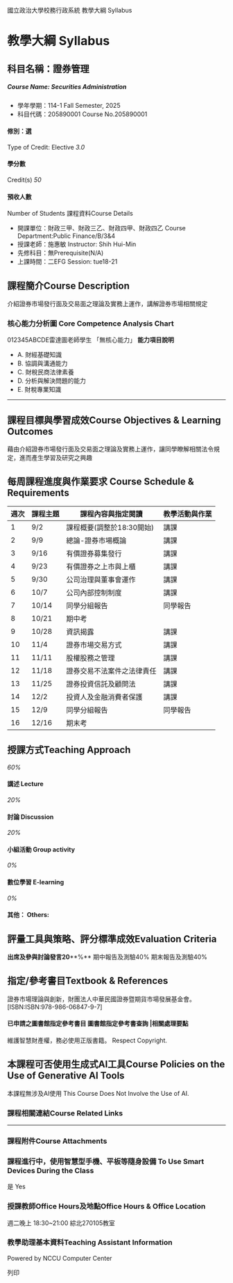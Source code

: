 國立政治大學校務行政系統 教學大綱 Syllabus
# 教學大綱 Syllabus
##  科目名稱：證券管理
#####  Course Name: Securities Administration
  * 學年學期：114-1 Fall Semester, 2025 
  * 科目代碼：205890001 Course No.205890001


#### 修別：選
Type of Credit: Elective 
_3.0_
#### 學分數
Credit(s)
_50_
#### 預收人數
Number of Students
課程資料Course Details
  * 開課單位：財政三甲、財政三乙、財政四甲、財政四乙 Course Department:Public Finance/B/3&4 
  * 授課老師：施惠敏 Instructor: Shih Hui-Min 
  * 先修科目：無Prerequisite(N/A)
  * 上課時間：二EFG Session: tue18-21


##  課程簡介Course Description
介紹證券市場發行面及交易面之理論及實務上運作，講解證券市場相關規定
###  核心能力分析圖 Core Competence Analysis Chart
012345ABCDE雷達圖老師學生
「無核心能力」 
**能力項目說明**
  * A. 財經基礎知識
  * B. 協調與溝通能力
  * C. 財稅民商法律素養
  * D. 分析與解決問題的能力
  * E. 財稅專業知識


* * *
##  課程目標與學習成效Course Objectives & Learning Outcomes 
藉由介紹證券市場發行面及交易面之理論及實務上運作，讓同學瞭解相關法令規定，進而產生學習及研究之興趣
##  每周課程進度與作業要求 Course Schedule & Requirements
**週次** |  **課程主題** |  **課程內容與指定閱讀** |  **教學活動與作業**  
---|---|---|---  
1 |  9/2 |  課程概要(調整於18:30開始) |  講課  
2 |  9/9 |  總論-證券市場概論 |  講課  
3 |  9/16 |  有價證券募集發行 |  講課  
4 |  9/23 |  有價證券之上市與上櫃 |  講課  
5 |  9/30 |  公司治理與董事會運作 |  講課  
6 |  10/7 |  公司內部控制制度 |  講課  
7 |  10/14 |  同學分組報告 |  同學報告  
8 |  10/21 |  期中考 |   
9 |  10/28 |  資訊揭露 |  講課  
10 |  11/4 |  證券市場交易方式 |  講課  
11 |  11/11 |  股權股務之管理 |  講課  
12 |  11/18 |  證券交易不法案件之法律責任 |  講課  
13 |  11/25 |  證券投資信託及顧問法 |  講課  
14 |  12/2 |  投資人及金融消費者保護 |  講課  
15 |  12/9 |  同學分組報告 |  同學報告  
16 |  12/16 |  期末考 |   
##  授課方式Teaching Approach
_60%_
####  講述 Lecture
_20%_
####  討論 Discussion
_20%_
####  小組活動 Group activity
_0%_
####  數位學習 E-learning
_0%_
####  其他： Others:
##  評量工具與策略、評分標準成效Evaluation Criteria
**出席及參與討論發言20****%**
期中報告及測驗40%
期末報告及測驗40%
##  指定/參考書目Textbook & References
證券市場理論與創新，財團法人中華民國證券暨期貨市場發展基金會。[ISBN:ISBN:978-986-06847-9-7]
####  已申請之圖書館指定參考書目  圖書館指定參考書查詢 |相關處理要點
維護智慧財產權，務必使用正版書籍。 Respect Copyright.
##  本課程可否使用生成式AI工具Course Policies on the Use of Generative AI Tools
本課程無涉及AI使用 This Course Does Not Involve the Use of AI.
###  課程相關連結Course Related Links
* * *
###  課程附件Course Attachments
###  課程進行中，使用智慧型手機、平板等隨身設備 To Use Smart Devices During the Class
是  Yes
###  授課教師Office Hours及地點Office Hours & Office Location
週二晚上 18:30~21:00
綜北270105教室
###  教學助理基本資料Teaching Assistant Information
Powered by NCCU Computer Center
  
列印
